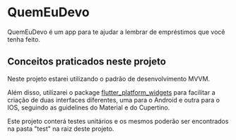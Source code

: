 # QuemEuDevo

QuemEuDevo é um app para te ajudar a lembrar de empréstimos que você tenha feito.

## Conceitos praticados neste projeto

Neste projeto estarei utilizando o padrão de desenvolvimento MVVM.

Além disso, utilizarei o package [flutter_platform_widgets](https://pub.dev/packages/flutter_platform_widgets) para facilitar a criação de duas interfaces diferentes, uma para o Android e outra para o IOS, seguindo as guidelines do Material e do Cupertino.

Este projeto conterá testes unitários e os mesmos poderão ser encontrados na pasta "test" na raiz deste projeto.
